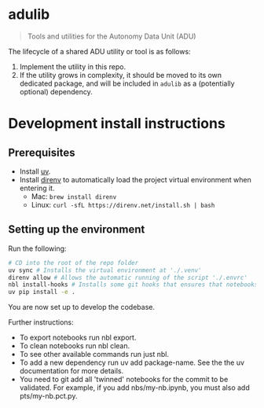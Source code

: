 # adulib

> Tools and utilities for the Autonomy Data Unit (ADU)


The lifecycle of a shared ADU utility or tool is as follows:

1. Implement the utility in this repo.
2. If the utility grows in complexity, it should be moved to its own dedicated package, and will be included in `adulib` as a (potentially optional) dependency.

<!-- #region -->
# Development install instructions

## Prerequisites

- Install [uv](https://docs.astral.sh/uv/getting-started/installation/).
- Install [direnv](https://direnv.net/) to automatically load the project virtual environment when entering it.
    - Mac: `brew install direnv`
    - Linux: `curl -sfL https://direnv.net/install.sh | bash`

## Setting up the environment

Run the following:

```bash
# CD into the root of the repo folder
uv sync # Installs the virtual environment at './.venv'
direnv allow # Allows the automatic running of the script './.envrc'
nbl install-hooks # Installs some git hooks that ensures that notebooks are added properly
uv pip install -e .
```

You are now set up to develop the codebase.

Further instructions:

- To export notebooks run nbl export.
- To clean notebooks run nbl clean.
- To see other available commands run just nbl.
- To add a new dependency run uv add package-name. See the the uv documentation for more details.
- You need to git add all 'twinned' notebooks for the commit to be validated. For example, if you add nbs/my-nb.ipynb, you must also add pts/my-nb.pct.py.
<!-- #endregion -->
